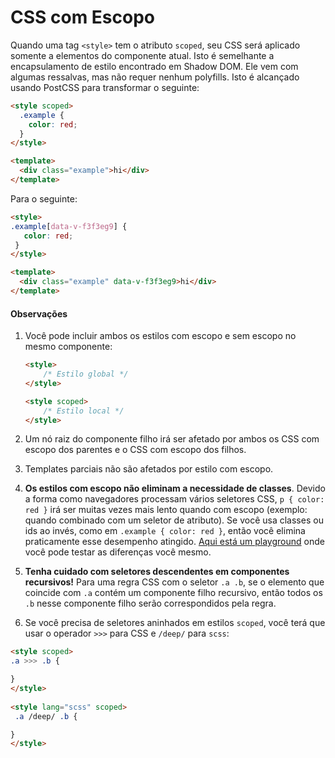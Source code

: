 # CSS com Escopo

Quando uma tag `<style>` tem o atributo `scoped`, seu CSS será aplicado somente a elementos do componente atual. Isto é semelhante a encapsulamento de estilo encontrado em Shadow DOM. Ele vem com algumas ressalvas, mas não requer nenhum polyfills. Isto é alcançado usando PostCSS para transformar o seguinte:

```html
<style scoped>
  .example {
    color: red;
  }
</style>

<template>
  <div class="example">hi</div>
</template>
```

Para o seguinte:

```html
<style>
.example[data-v-f3f3eg9] {
   color: red;
 }
</style>

<template>
  <div class="example" data-v-f3f3eg9>hi</div>
</template>
```

#### Observações

1. Você pode incluir ambos os estilos com escopo e sem escopo no mesmo componente:

   ```html
   <style>
       /* Estilo global */
   </style>

   <style scoped>
       /* Estilo local */
   </style>
   ```

2. Um nó raiz do componente filho irá ser afetado por ambos os CSS com escopo dos parentes e o CSS com escopo dos filhos.

3. Templates parciais não são afetados por estilo com escopo.

4. **Os estilos com escopo não eliminam a necessidade de classes**. Devido a forma como navegadores processam vários seletores CSS, `p { color: red }` irá ser muitas vezes mais lento quando com escopo \(exemplo: quando combinado com um seletor de atributo\). Se você usa classes ou ids ao invés, como em `.example { color: red }`, então você elimina praticamente esse desempenho atingido. [Aqui está um playground](http://stevesouders.com/efws/css-selectors/csscreate.php) onde você pode testar as diferenças você mesmo.

5. **Tenha cuidado com seletores descendentes em componentes recursivos!** Para uma regra CSS com o seletor `.a .b`, se o elemento que coincide com `.a` contém um componente filho recursivo, então todos os `.b` nesse componente filho serão correspondidos pela regra.

6. Se você precisa de seletores aninhados em estilos `scoped`, você terá que usar o operador `>>>` para CSS e `/deep/` para `scss`:

``` html
<style scoped>
.a >>> .b {

}
</style>
     
<style lang="scss" scoped>
 .a /deep/ .b {

}
</style>
 ```
